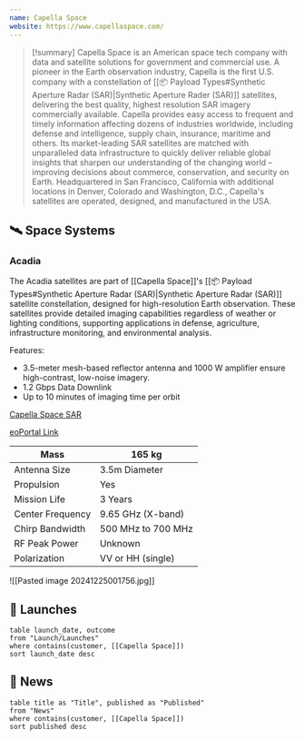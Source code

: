 ```yaml
---
name: Capella Space
website: https://www.capellaspace.com/
---
```



>[!summary]
Capella Space is an American space tech company with data and satellite solutions for government and commercial use. A pioneer in the Earth observation industry, Capella is the first U.S. company with a constellation of [[📦 Payload Types#Synthetic Aperture Radar (SAR)|Synthetic Aperture Rader (SAR)]] satellites, delivering the best quality, highest resolution SAR imagery commercially available. Capella provides easy access to frequent and timely information affecting dozens of industries worldwide, including defense and intelligence, supply chain, insurance, maritime and others. Its market-leading SAR satellites are matched with unparalleled data infrastructure to quickly deliver reliable global insights that sharpen our understanding of the changing world – improving decisions about commerce, conservation, and security on Earth. Headquartered in San Francisco, California with additional locations in Denver, Colorado and Washington, D.C., Capella's satellites are operated, designed, and manufactured in the USA.

## 🛰️ Space Systems

### Acadia

The Acadia satellites are part of [[Capella Space]]'s [[📦 Payload Types#Synthetic Aperture Radar (SAR)|Synthetic Aperture Radar (SAR)]] satellite constellation, designed for high-resolution Earth observation. These satellites provide detailed imaging capabilities regardless of weather or lighting conditions, supporting applications in defense, agriculture, infrastructure monitoring, and environmental analysis.

Features: 
- 3.5-meter mesh-based reflector antenna and 1000 W amplifier ensure high-contrast, low-noise imagery.
- 1.2 Gbps Data Downlink
- Up to 10 minutes of imaging time per orbit

[Capella Space SAR](https://www.capellaspace.com/technology)

[eoPortal Link](https://www.eoportal.org/satellite-missions/capella-x-sar)

| Mass             | 165 kg             |
| ---------------- | ------------------ |
| Antenna Size     | 3.5m Diameter      |
| Propulsion       | Yes                |
| Mission Life     | 3 Years            |
| Center Frequency | 9.65 GHz (X-band)  |
| Chirp Bandwidth  | 500 MHz to 700 MHz |
| RF Peak Power    | Unknown            |
| Polarization     | VV or HH (single)  |

![[Pasted image 20241225001756.jpg]]

## 🚀 Launches

```dataview
table launch_date, outcome
from "Launch/Launches"
where contains(customer, [[Capella Space]])
sort launch_date desc
```

## 📰 News
```dataview
table title as "Title", published as "Published"
from "News"
where contains(customer, [[Capella Space]])
sort published desc
```
